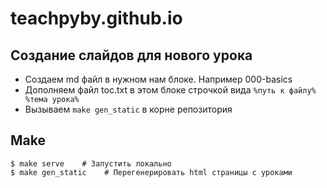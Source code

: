 # teachpyby.github.io

## Создание слайдов для нового урока

- Создаем md файл в нужном нам блоке. Например 000-basics
- Дополняем файл toc.txt в этом блоке строчкой вида `%путь к файлу% %тема урока%`
- Вызываем `make gen_static` в корне репозитория

## Make

```
$ make serve    # Запустить локально
$ make gen_static    # Перегенерировать html страницы с уроками
```
